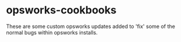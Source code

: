 opsworks-cookbooks
==================

These are some custom opsworks updates added to 'fix' some of the normal bugs within opsworks installs.

